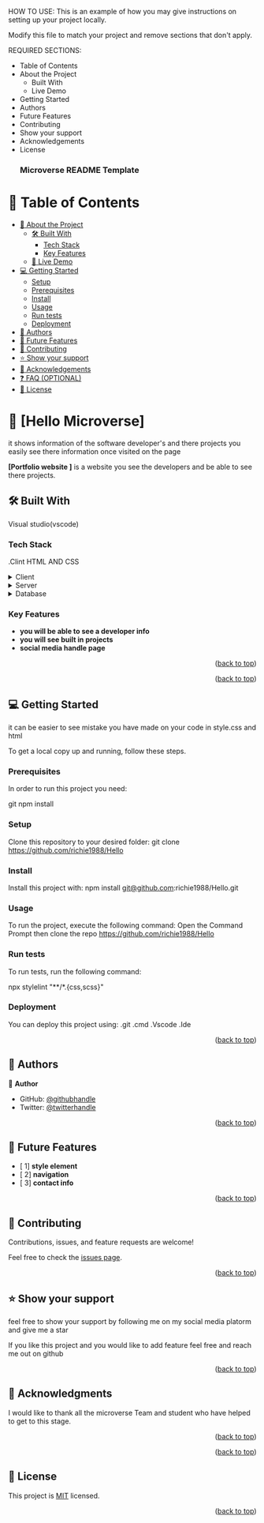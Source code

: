 <a name="readme-top"></a>

HOW TO USE:
This is an example of how you may give instructions on setting up your project locally.

Modify this file to match your project and remove sections that don't apply.

REQUIRED SECTIONS:
- Table of Contents
- About the Project
  - Built With
  - Live Demo
- Getting Started
- Authors
- Future Features
- Contributing
- Show your support
- Acknowledgements
- License
  <h3><b>Microverse README Template</b></h3>

</div>

# 📗 Table of Contents

- [📖 About the Project](#about-project)
  - [🛠 Built With](#built-with)
    - [Tech Stack](#tech-stack)
    - [Key Features](#key-features)
  - [🚀 Live Demo](#live-demo)
- [💻 Getting Started](#getting-started)
  - [Setup](#setup)
  - [Prerequisites](#prerequisites)
  - [Install](#install)
  - [Usage](#usage)
  - [Run tests](#run-tests)
  - [Deployment](#triangular_flag_on_post-deployment)
- [👥 Authors](#authors)
- [🔭 Future Features](#future-features)
- [🤝 Contributing](#contributing)
- [⭐️ Show your support](#support)
- [🙏 Acknowledgements](#acknowledgements)
- [❓ FAQ (OPTIONAL)](#faq)
- [📝 License](#license)

# 📖 [Hello Microverse] <a name="about-project"></a>
it shows information of the software developer's and there projects
you easily see there information once visited on the page

**[Portfolio website ]** is a website you see the developers and be able to see there projects.

## 🛠 Built With <a name="built-with"></a>
Visual studio(vscode)


### Tech Stack <a name="tech-stack"></a>
.Clint
HTML AND CSS

<details>
  <summary>Client</summary>
  <ul>
    <li><a href="https://reactjs.org/">React.js</a></li>
  </ul>
</details>

<details>
  <summary>Server</summary>
  <ul>
    <li><a href="https://expressjs.com/">Express.js</a></li>
  </ul>
</details>

<details>
<summary>Database</summary>
  <ul>
    <li><a href="https://www.postgresql.org/">PostgreSQL</a></li>
  </ul>
</details>



### Key Features <a name="key-features"></a>

- **you will be able to see a developer info**
- **you will see built in projects**
- **social media handle page**

<p align="right">(<a href="#readme-top">back to top</a>)</p>


<p align="right">(<a href="#readme-top">back to top</a>)</p>

## 💻 Getting Started <a name="getting-started"></a>

it can be easier to see mistake you have made on your code in style.css and html

To get a local copy up and running, follow these steps.

### Prerequisites

In order to run this project you need:

git npm install

### Setup

Clone this repository to your desired folder:
git clone https://github.com/richie1988/Hello

### Install

Install this project with:
npm install git@github.com:richie1988/Hello.git

### Usage

To run the project, execute the following command:
Open the Command Prompt then clone the repo
https://github.com/richie1988/Hello



### Run tests

To run tests, run the following command:

npx stylelint "**/*.{css,scss}"

### Deployment

You can deploy this project using:
.git
.cmd
.Vscode
.Ide

<p align="right">(<a href="#readme-top">back to top</a>)</p>


## 👥 Authors <a name="Richard Sikaonga"></a>

👤 **Author**

- GitHub: [@githubhandle](richie1988)
- Twitter: [@twitterhandle](RichardSikaonga)

<p align="right">(<a href="#readme-top">back to top</a>)</p>


## 🔭 Future Features <a name="future-features"></a>


- [ 1] **style element**
- [ 2] **navigation**
- [ 3] **contact info**

<p align="right">(<a href="#readme-top">back to top</a>)</p>


## 🤝 Contributing <a name="contributing"></a>

Contributions, issues, and feature requests are welcome!

Feel free to check the [issues page](github/issues).

<p align="right">(<a href="#readme-top">back to top</a>)</p>

## ⭐️ Show your support <a name="support"></a>
feel free to show your support by following me on my social media platorm and give me a star

If you like this project and you would like to add feature feel free and reach me out on github

<p align="right">(<a href="#readme-top">back to top</a>)</p>

## 🙏 Acknowledgments <a name="acknowledgements"></a>
I would like to thank all the microverse Team and student who have helped to get to this stage.

<p align="right">(<a href="#readme-top">back to top</a>)</p>

<p align="right">(<a href="#readme-top">back to top</a>)</p>

## 📝 License <a name="license"></a>

This project is [MIT](MIT.md) licensed.
<p align="right">(<a href="#readme-top">back to top</a>)</p>
